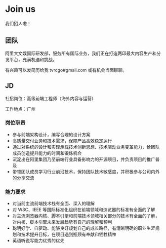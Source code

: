 # Join us

我们招人啦！

## 团队

阿里大文娱国际研发部，服务所有国际业务，我们正在打造两印最大内容生产和分发平台，充满机遇和挑战。

有兴趣可以发简历给我 tvrcgo#gmail.com 或有机会当面聊聊。

## JD

社招岗位：高级前端工程师（海外内容与运营）

工作地点：广州

### 岗位职责

- 参与前端架构设计，编写合理的设计方案
- 高质量交付业务和技术需求，保障产品高效稳定运行
- 通过对系统的设计和实现承载技术创新思想、技术驱动业务变革能力，给团队成员创造提升能力的时间和锻炼机会
- 沉淀出在阿里集团乃至前端行业具备影响力的开源项目，并负责项目的推广普及
- 带领团队成员学习行业前沿技术，保持团队技术敏感度，并积极参与公司内外的分享交流

### 能力要求

- 对当前主流前端技术栈有全面、深入的理解
- 对 W3C、IEEE 等国际标准化组织在前端领域和浏览器的标准有全面的了解
- 对主流浏览器内核、脚本引擎和前端技术领域相关部分的技术有全面的了解，对内核、脚本引擎未来发展趋势有自己的理解和预判
- 聪明好学、自驱动、能够良好规划自己的成长路径，有清晰明确的职业生涯规划和技术提升目标，在项目遇到瓶颈有奉献和牺牲精神
- 英语听说写能力优秀的优先
